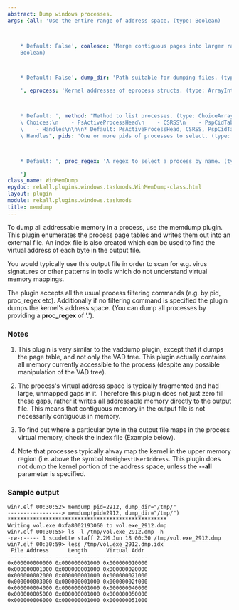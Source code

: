 ```yaml
---
abstract: Dump windows processes.
args: {all: 'Use the entire range of address space. (type: Boolean)



    * Default: False', coalesce: 'Merge contiguous pages into larger ranges. (type:
    Boolean)



    * Default: False', dump_dir: 'Path suitable for dumping files. (type: String)

    ', eprocess: 'Kernel addresses of eprocess structs. (type: ArrayIntParser)



    * Default: ', method: "Method to list processes. (type: ChoiceArray)\n\n\n* Valid\
    \ Choices:\n    - PsActiveProcessHead\n    - CSRSS\n    - PspCidTable\n    - Sessions\n\
    \    - Handles\n\n\n* Default: PsActiveProcessHead, CSRSS, PspCidTable, Sessions,\
    \ Handles", pids: 'One or more pids of processes to select. (type: ArrayIntParser)



    * Default: ', proc_regex: 'A regex to select a process by name. (type: RegEx)

    '}
class_name: WinMemDump
epydoc: rekall.plugins.windows.taskmods.WinMemDump-class.html
layout: plugin
module: rekall.plugins.windows.taskmods
title: memdump
---
```


To dump all addressable memory in a process, use the memdump plugin. This plugin
enumerates the process page tables and writes them out into an external file. An
index file is also created which can be used to find the virtual address of each
byte in the output file.

You would typically use this output file in order to scan for e.g. virus
signatures or other patterns in tools which do not understand virtual memory
mappings.

The plugin accepts all the usual process filtering commands (e.g. by pid,
proc_regex etc). Additionally if no filtering command is specified the plugin
dumps the kernel's address space. (You can dump all processes by providing a
**proc_regex** of '.').

### Notes

1. This plugin is very similar to the vaddump plugin, except that it dumps the
   page table, and not only the VAD tree. This plugin actually contains all
   memory currently accessible to the process (despite any possible manipulation
   of the VAD tree).

2. The process's virtual address space is typically fragmented and had large,
   unmapped gaps in it. Therefore this plugin does not just zero fill these
   gaps, rather it writes all addressable memory directly to the output
   file. This means that contiguous memory in the output file is not necessarily
   contiguous in memory.

3. To find out where a particular byte in the output file maps in the process
   virtual memory, check the index file (Example below).

4. Note that processes typically alway map the kernel in the upper memory region
   (i.e. above the symbol `MmHighestUserAddress`. This plugin does not dump the
   kernel portion of the address space, unless the **--all** parameter is
   specified.


### Sample output

```
win7.elf 00:30:52> memdump pid=2912, dump_dir="/tmp/"
-----------------> memdump(pid=2912, dump_dir="/tmp/")
**************************************************
Writing vol.exe 0xfa8002193060 to vol.exe_2912.dmp
win7.elf 00:30:55> ls -l /tmp/vol.exe_2912.dmp -h
-rw-r----- 1 scudette staff 2.2M Jun 18 00:30 /tmp/vol.exe_2912.dmp
win7.elf 00:30:59> less /tmp/vol.exe_2912.dmp.idx
 File Address      Length      Virtual Addr
-------------- -------------- --------------
0x000000000000 0x000000001000 0x000000010000
0x000000001000 0x000000001000 0x000000020000
0x000000002000 0x000000001000 0x000000021000
0x000000003000 0x000000001000 0x00000002f000
0x000000004000 0x000000001000 0x000000040000
0x000000005000 0x000000001000 0x000000050000
0x000000006000 0x000000001000 0x000000051000
```
